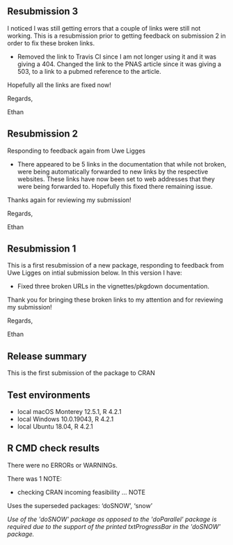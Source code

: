 

## Resubmission 3

I noticed I was still getting errors that a couple of links were still not working. This is a resubmission prior to getting feedback on submission 2 in order to fix these broken links.


 * Removed the link to Travis CI since I am not longer using it and it was giving a 404. Changed the link to the PNAS article since it was giving a 503, to a link to a pubmed reference to the article.

Hopefully all the links are fixed now!

Regards,

Ethan




## Resubmission 2

Responding to feedback again from Uwe Ligges

 * There appeared to be 5 links in the documentation that while not broken, were being automatically forwarded to new links by the respective websites. These links have now been set to web addresses that they were being forwarded to. Hopefully this fixed there remaining issue.

Thanks again for reviewing my submission!

Regards,

Ethan



## Resubmission 1

This is a first resubmission of a new package, responding to feedback from Uwe Ligges on intial submission below. In this version I have: 

 * Fixed three broken URLs in the vignettes/pkgdown documentation. 

Thank you for bringing these broken links to my attention and for reviewing my submission!

Regards,

Ethan



## Release summary

This is the first submission of the package to CRAN


## Test environments

 * local macOS Monterey 12.5.1, R 4.2.1
 * local Windows 10.0.19043, R 4.2.1
 * local Ubuntu 18.04, R 4.2.1


## R CMD check results

There were no ERRORs or WARNINGs.

There was 1 NOTE:

* checking CRAN incoming feasibility ... NOTE

Uses the superseded packages: ‘doSNOW’, ‘snow’

  *Use of the 'doSNOW' package as opposed to the 'doParallel' package is required due to the support of the printed txtProgressBar in the 'doSNOW' package.*


